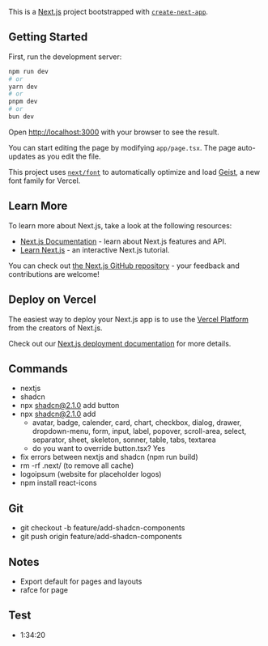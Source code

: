 This is a [Next.js](https://nextjs.org) project bootstrapped with
[`create-next-app`](https://nextjs.org/docs/app/api-reference/cli/create-next-app).

## Getting Started

First, run the development server:

```bash
npm run dev
# or
yarn dev
# or
pnpm dev
# or
bun dev
```

Open [http://localhost:3000](http://localhost:3000) with your browser to see the result.

You can start editing the page by modifying `app/page.tsx`. The page auto-updates as you edit the
file.

This project uses
[`next/font`](https://nextjs.org/docs/app/building-your-application/optimizing/fonts) to
automatically optimize and load [Geist](https://vercel.com/font), a new font family for Vercel.

## Learn More

To learn more about Next.js, take a look at the following resources:

- [Next.js Documentation](https://nextjs.org/docs) - learn about Next.js features and API.
- [Learn Next.js](https://nextjs.org/learn) - an interactive Next.js tutorial.

You can check out [the Next.js GitHub repository](https://github.com/vercel/next.js) - your feedback
and contributions are welcome!

## Deploy on Vercel

The easiest way to deploy your Next.js app is to use the
[Vercel Platform](https://vercel.com/new?utm_medium=default-template&filter=next.js&utm_source=create-next-app&utm_campaign=create-next-app-readme)
from the creators of Next.js.

Check out our
[Next.js deployment documentation](https://nextjs.org/docs/app/building-your-application/deploying)
for more details.

## Commands

- nextjs
- shadcn
- npx shadcn@2.1.0 add button
- npx shadcn@2.1.0 add
  - avatar, badge, calender, card, chart, checkbox, dialog, drawer, dropdown-menu, form, input,
    label, popover, scroll-area, select, separator, sheet, skeleton, sonner, table, tabs, textarea
  - do you want to override button.tsx? Yes
- fix errors between nextjs and shadcn (npm run build)
- rm -rf .next/ (to remove all cache)
- logoipsum (website for placeholder logos)
- npm install react-icons

## Git

- git checkout -b feature/add-shadcn-components
- git push origin feature/add-shadcn-components

## Notes

- Export default for pages and layouts
- rafce for page

## Test

- 1:34:20
